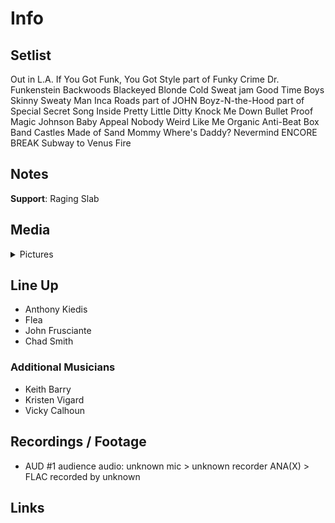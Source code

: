 # Info

## Setlist

Out in L.A.
If You Got Funk, You Got Style part of
Funky Crime
Dr. Funkenstein
Backwoods
Blackeyed Blonde
Cold Sweat jam
Good Time Boys
Skinny Sweaty Man
Inca Roads part of JOHN
Boyz-N-the-Hood part of
Special Secret Song Inside
Pretty Little Ditty
Knock Me Down
Bullet Proof
Magic Johnson
Baby Appeal
Nobody Weird Like Me
Organic Anti-Beat Box Band
Castles Made of Sand
Mommy Where's Daddy?
Nevermind
ENCORE BREAK
Subway to Venus
Fire

## Notes

**Support**: Raging Slab

## Media 

<details>
  <summary>Pictures</summary>
  <!--<img alt="Setlist" title="Setlist" src="_.jpg" height="200" />
  <img alt="Flyer" title="Flyer" src="_.jpg" height="200" />
  <img alt="Clipper" title="Clipper" src="_.jpg" height="200" />
  <img alt="Ticket" title="Ticket" src="_.jpg" height="200" />
  -->
</details>

## Line Up

* Anthony Kiedis
* Flea
* John Frusciante
* Chad Smith

### Additional Musicians

* Keith Barry  
* Kristen Vigard  
* Vicky Calhoun

## Recordings / Footage

* AUD #1 audience audio: unknown mic > unknown recorder ANA(X) > FLAC recorded by unknown

## Links